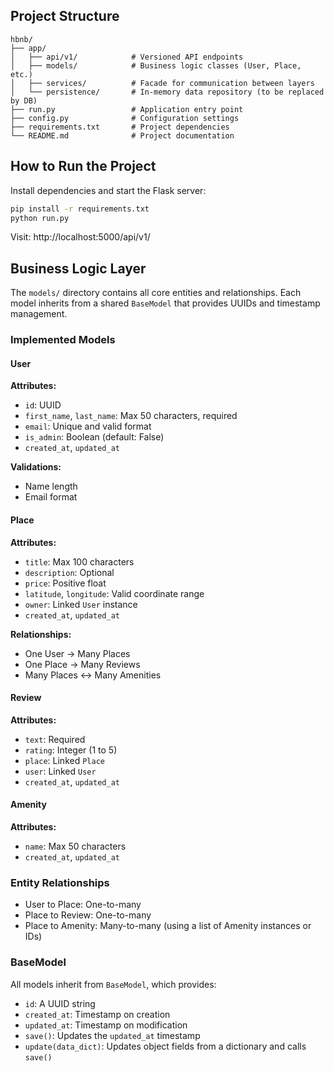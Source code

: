 ## Project Structure

```
hbnb/
├── app/
│   ├── api/v1/            # Versioned API endpoints
│   ├── models/            # Business logic classes (User, Place, etc.)
│   ├── services/          # Facade for communication between layers
│   └── persistence/       # In-memory data repository (to be replaced by DB)
├── run.py                 # Application entry point
├── config.py              # Configuration settings
├── requirements.txt       # Project dependencies
└── README.md              # Project documentation
```

## How to Run the Project

Install dependencies and start the Flask server:

```bash
pip install -r requirements.txt
python run.py
```

Visit: http://localhost:5000/api/v1/

## Business Logic Layer

The `models/` directory contains all core entities and relationships. Each model inherits from a shared `BaseModel` that provides UUIDs and timestamp management.

### Implemented Models

#### User

**Attributes:**
- `id`: UUID
- `first_name`, `last_name`: Max 50 characters, required
- `email`: Unique and valid format
- `is_admin`: Boolean (default: False)
- `created_at`, `updated_at`

**Validations:**
- Name length
- Email format

#### Place

**Attributes:**
- `title`: Max 100 characters
- `description`: Optional
- `price`: Positive float
- `latitude`, `longitude`: Valid coordinate range
- `owner`: Linked `User` instance
- `created_at`, `updated_at`

**Relationships:**
- One User → Many Places
- One Place → Many Reviews
- Many Places ↔ Many Amenities

#### Review

**Attributes:**
- `text`: Required
- `rating`: Integer (1 to 5)
- `place`: Linked `Place`
- `user`: Linked `User`
- `created_at`, `updated_at`

#### Amenity

**Attributes:**
- `name`: Max 50 characters
- `created_at`, `updated_at`

### Entity Relationships

- User to Place: One-to-many  
- Place to Review: One-to-many  
- Place to Amenity: Many-to-many (using a list of Amenity instances or IDs)

### BaseModel

All models inherit from `BaseModel`, which provides:
- `id`: A UUID string
- `created_at`: Timestamp on creation
- `updated_at`: Timestamp on modification
- `save()`: Updates the `updated_at` timestamp
- `update(data_dict)`: Updates object fields from a dictionary and calls `save()`

